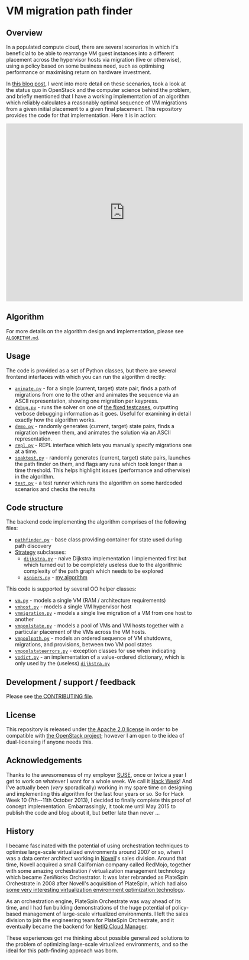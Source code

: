 VM migration path finder
========================

Overview
--------

In a populated compute cloud, there are several scenarios in which
it's beneficial to be able to rearrange VM guest instances into a
different placement across the hypervisor hosts via migration (live or
otherwise), using a policy based on some business need, such as
optimising performance or maximising return on hardware investment.

In [this blog post](http://blog.adamspiers.org/cloud-rearrangement), I
went into more detail on these scenarios, took a look at the status
quo in OpenStack and the computer science behind the problem, and
briefly mentioned that I have a working implementation of an algorithm
which reliably calculates a reasonably optimal sequence of VM
migrations from a given initial placement to a given final placement.
This repository provides the code for that implementation.  Here it is
in action:

<iframe width="640" height="480" src="https://www.youtube.com/embed/aHK3UF3ffNg?rel=0" frameborder="0" allowfullscreen></iframe>

Algorithm
---------

For more details on the algorithm design and implementation, please
see [`ALGORITHM.md`](ALGORITHM.md).

Usage
-----

The code is provided as a set of Python classes, but there are several
frontend interfaces with which you can run the algorithm directly:

*   [`animate.py`](animate.py) - for a single (current, target) state pair, finds a
    path of migrations from one to the other and animates the
    sequence via an ASCII representation, showing one migration
    per keypress.
*   [`debug.py`](debug.py) - runs the solver on one of
    [the fixed testcases](testcases/fixed.py), outputting verbose debugging
    information as it goes.  Useful for examining in detail exactly how the
    algorithm works.
*   [`demo.py`](demo.py) - randomly generates (current, target) state pairs,
    finds a migration between them, and animates the solution via an ASCII
    representation.
*   [`repl.py`](repl.py) - REPL interface which lets you manually specify
    migrations one at a time.
*   [`soaktest.py`](soaktest.py) - randomly generates (current, target) state pairs, launches
    the path finder on them, and flags any runs which took longer
    than a time threshold.  This helps highlight issues
    (performance and otherwise) in the algorithm.
*   [`test.py`](test.py) - a test runner which runs the algorithm on
    some hardcoded scenarios and checks the results

Code structure
--------------

The backend code implementing the algorithm comprises of the following files:

*   [`pathfinder.py`](pathfinder.py) - base class providing container for
    state used during path discovery
*   [Strategy](http://en.wikipedia.org/wiki/Strategy_pattern) subclasses:
    *   [`dijkstra.py`](dijkstra.py) - naive Dijkstra implementation I
        implemented first but which turned out to be completely
        useless due to the algorithmic complexity of the path graph
        which needs to be explored
    *   [`aspiers.py`](aspiers.py) - [my algorithm](ALGORITHM.md)

This code is supported by several OO helper classes:

*    [`vm.py`](vm.py) - models a single VM (RAM / architecture requirements)
*    [`vmhost.py`](vmhost.py) - models a single VM hypervisor host
*    [`vmmigration.py`](vmmigration.py) - models a single live migration of a
     VM from one host to another
*    [`vmpoolstate.py`](vmpoolstate.py) - models a pool of VMs and VM hosts
     together with a particular placement of the VMs across the VM hosts.
*    [`vmpoolpath.py`](vmpoolpath.py) - models an ordered sequence of VM shutdowns,
     migrations, and provisions, between two VM pool states
*    [`vmpoolstateerrors.py`](vmpoolstateerrors.py) - exception classes
     for use when indicating
*    [`vodict.py`](vodict.py) - an implementation of a value-ordered dictionary,
     which is only used by the (useless) [`dijkstra.py`](dijkstra.py)

Development / support / feedback
--------------------------------

Please see [the CONTRIBUTING file](CONTRIBUTING.md).

License
-------

This repository is released under [the Apache 2.0
license](http://www.apache.org/licenses/LICENSE-2.0.txt) in order to
be compatible with [the OpenStack
project](https://www.openstack.org/); however I am open to the idea of
dual-licensing if anyone needs this.

Acknowledgements
----------------

Thanks to the awesomeness of my employer [SUSE](http://www.suse.com/),
once or twice a year I get to work on whatever I want for a whole
week.  We call it [Hack Week]([https://hackweek.suse.com/])!  And I've
actually been (*very* sporadically) working in my spare time on
designing and implementing this algorithm for the last four years or
so.  So for Hack Week 10 (7th--11th October 2013), I decided to
finally complete this proof of concept implementation.  Embarrassingly,
it took me until May 2015 to publish the code and blog about it, but
better late than never ...

History
-------

I became fascinated with the potential of using orchestration
techniques to optimise large-scale virtualized environments around
2007 or so, when I was a data center architect working in
[Novell](https://www.novell.com/home/)'s sales division.  Around that
time, Novell acquired a small Californian company called RedMojo,
together with some amazing orchestration / virtualization management
technology which became ZenWorks Orchestrator.  It was later rebranded
as PlateSpin Orchestrate in 2008 after Novell's acquisition of
PlateSpin, which had also [some very interesting virtualization
environment optimization
technology](https://www.netiq.com/products/recon/).  

As an orchestration engine, PlateSpin Orchestrate was way ahead of its
time, and I had fun building demonstrations of the huge potential of
policy-based management of large-scale virtualized environments.  I
left the sales division to join the engineering team for PlateSpin
Orchestrate, and it eventually became the backend for [NetIQ Cloud
Manager](https://www.netiq.com/products/cloud-manager/).

These experiences got me thinking about possible generalized solutions
to the problem of optimizing large-scale virtualized environments,
and so the ideal for this path-finding approach was born.
